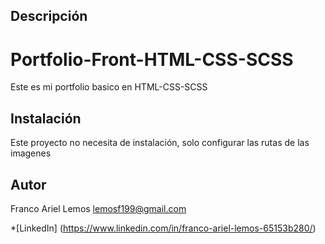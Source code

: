## Descripción


# Portfolio-Front-HTML-CSS-SCSS
Este es mi portfolio basico en HTML-CSS-SCSS

## Instalación


Este proyecto no necesita de instalación, solo configurar las rutas de las imagenes

## Autor


Franco Ariel Lemos
lemosf199@gmail.com


*[LinkedIn] (https://www.linkedin.com/in/franco-ariel-lemos-65153b280/)  
